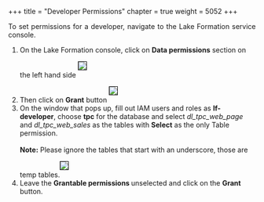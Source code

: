 +++
title = "Developer Permissions"
chapter = true
weight = 5052
+++

<div style="text-align: justify">
  To set permissions for a developer, navigate to the Lake Formation service console.
  <div style="text-align: left">
    <ol>
      <li>On the Lake Formation console, click on <b>Data permissions</b> section on the left hand side <img src="/images/DataPermissions.png" style="margin:15px 0px; border:1px solid black"/>
      </li>
      <li>Then click on <b>Grant</b> button <img src="/images/DataPermissions-Grant.png" style="margin:15px 0px; border:1px solid black"/>
      </li>
      <li>On the window that pops up, fill out IAM users and roles as <b>lf-developer</b>, choose <b>tpc</b> for the database and select <i>dl_tpc_web_page</i> and <i>dl_tpc_web_sales</i> as the tables with <b>Select</b> as the only Table permission.<br/>
        <br/><b>Note:</b> Please ignore the tables that start with an underscore, those are temp tables.<img src="/images/developer-perms.png" style="margin:15px 0px; border:1px solid black"/></li>
      <li>Leave the <b> Grantable permissions </b> unselected and click on the <b>Grant</b> button.</li>
    </ol>
  </div>
</div>
